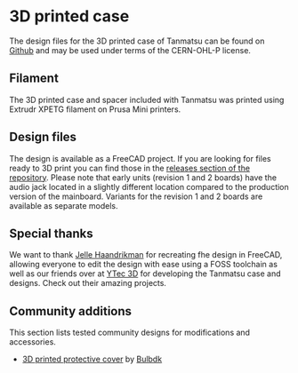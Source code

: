 # 3D printed case

The design files for the 3D printed case of Tanmatsu can be found on [Github](https://github.com/Nicolai-Electronics/tanmatsu-mechanical/) and may be used under terms of the CERN-OHL-P license.

## Filament

The 3D printed case and spacer included with Tanmatsu was printed using Extrudr XPETG filament on Prusa Mini printers.

## Design files

The design is available as a FreeCAD project. If you are looking for files ready to 3D print you can find those in the [releases section of the repository](https://github.com/Nicolai-Electronics/tanmatsu-mechanical/releases). Please note that early units (revision 1 and 2 boards) have the audio jack located in a slightly different location compared to the production version of the mainboard. Variants for the revision 1 and 2 boards are available as separate models.

## Special thanks

We want to thank [Jelle Haandrikman](https://github.com/jhaand) for recreating fhe design in FreeCAD, allowing everyone to edit the design with ease using a FOSS toolchain as well as our friends over at [YTec 3D](https://ytec3d.com/) for developing the Tanmatsu case and designs. Check out their amazing projects.

## Community additions

This section lists tested community designs for modifications and accessories.

- [3D printed protective cover](https://www.printables.com/model/1392674-tanmatsu-cover) by [Bulbdk](https://www.printables.com/@Bulbdk_35045)
